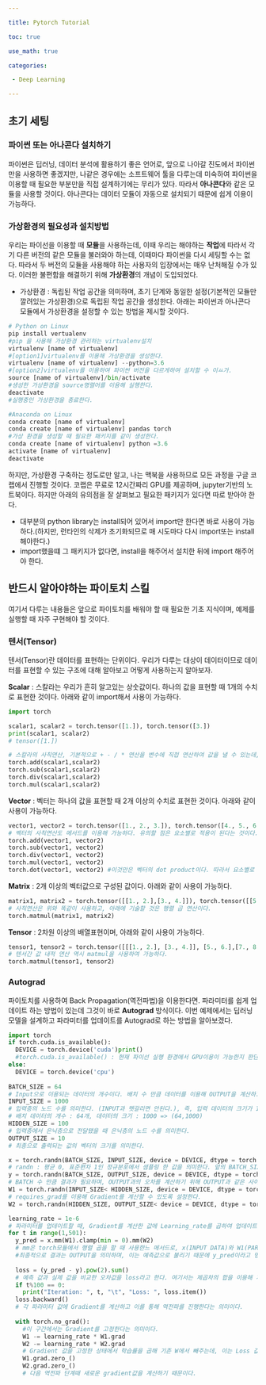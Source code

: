 ```yaml
---

title: Pytorch Tutorial

toc: true

use_math: true

categories:

 - Deep Learning

---
```


## 초기 세팅

### 파이썬 또는 아나콘다 설치하기

파이썬은 딥러닝, 데이터 분석에 활용하기 좋은 언어로, 앞으로 나아갈 진도에서 파이썬만을 사용하면 좋겠지만, 나같은 경우에는 소프트웨어 툴을 다루는데 미숙하여 파이썬을 이용할 때 필요한 부분만을 직접 설계하기에는 무리가 있다. 따라서 **아나콘다**와 같은 모듈을 사용할 것이다. 아나콘다는 데이터 모듈이 자동으로 설치되기 때문에 쉽게 이용이 가능하다. 

### 가상환경의 필요성과 설치방법

우리는 파이선을 이용할 때 **모듈**을 사용하는데, 이때 우리는 해야하는 **작업**에 따라서 각기 다른 버전의 같은 모듈을 불러와야 하는데, 이때마다 파이썬을 다시 세팅할 수는 없다. 따라서 두 버전의 모듈을 사용해야 하는 사용자의 입장에서는 매우 난처해질 수가 있다. 이러한 불편함을 해결하기 위해 **가상환경**의 개념이 도입되었다. 

- 가상환경 : 독립된 작업 공간을 의미하며, 초기 단계와 동일한 설정(기본적인 모듈만 깔려있는 가상환경)으로 독립된 작업 공간을 생성한다. 아래는 파이썬과 아나콘다 모듈에서 가상환경을 설정할 수 있는 방법을 제시할 것이다.

```python
# Python on Linux
pip install vertualenv		
#pip 을 사용해 가상환경 관리하는 virtualenv설치
virtualenv [name of virtualenv]
#[option1]virtualenv를 이용해 가상환경을 생성한다.
virtualenv [name of virtualenv] --python=3.6
#[option2]virtualenv를 이용하여 파이썬 버전을 다르게하여 설치할 수 이ㅛ가.
source [name of virtualenv]/bin/activate
#생성한 가상환경을 source명렬어를 이용해 실행한다.
deactivate
#실행중인 가상환경을 종료한다.
```

```python
#Anaconda on Linux
conda create [name of virtualenv]
conda create [name of virtualenv] pandas torch
#가상 환경을 생성할 때 필요한 패키지를 같이 생성한다.
conda create [name of virtualenv] python =3.6
activate [name of virtualenv]
deactivate
```

하지만, 가상환경 구축하는 정도로만 알고, 나는 맥북을 사용하므로 모든 과정을 구글 코랩에서 진행할 것이다. 코랩은 무료로 12시간짜리 GPU를 제공하며, jupyter기반의 노트북이다. 하지만 아래의 유의점을 잘 살펴보고 필요한 패키지가 있다면 따로 받아야 한다.

- 대부분의 python library는 install되어 있어서 import만 한다면 바로 사용이 가능하다.(하지만, 런타인의 삭제가 초기화되므로 매 시도마다 다시 import또는 install해야한다.)
- import했을떄 그 패키지가 없다면, install을 해주어서 설치한 뒤에 import 해주어야 한다.

## 반드시 알아야하는 파이토치 스킬

여기서 다루는 내용들은 앞으로 파이토치를 배워야 할 때 필요한 기초 지식이며, 예제를 실행할 때 자주 구현해야 할 것이다. 

### 텐서(Tensor)

텐서(Tensor)란 데이터를 표현하는 단위이다. 우리가 다루는 대상이 데이터이므로 데이터를 표현할 수 있는 구조에 대해 알아보고 어떻게 사용하는지 알아보자.

**Scalar** : 스칼라는 우리가 흔히 알고있는 상숫값이다. 하나의 값을 표현할 때 1개의 수치로 표현한 것이다. 아래와 같이 import해서 사용이 가능하다.

```python
import torch

scalar1, scalar2 = torch.tensor([1.]), torch.tensor([3.])
print(scalar1, scalar2)
# tensor([1.])

# 스칼라의 사칙연산, 기본적으로 + - / * 연산을 변수에 직접 연산하여 값을 낼 수 있는데, torch모듈에 내장된 메서드를 사용할 수 있다. 
torch.add(scalar1,scalar2)
torch.sub(scalar1,scalar2)
torch.div(scalar1,scalar2)
torch.mul(scalar1,scalar2)
```

**Vector** : 벡터는 하나의 값을 표현할 때 2개 이상의 수치로 표현한 것이다. 아래와 같이 사용이 가능하다.

```python
vector1, vector2 = torch.tensor([1., 2., 3.]), torch.tensor([4., 5., 6.])
# 벡터의 사칙연산도 메서드를 이용해 가능하다. 유의할 점은 요소별로 적용이 된다는 것이다.
torch.add(vector1, vector2)
torch.sub(vector1, vector2)
torch.div(vector1, vector2)
torch.mul(vector1, vector2)
torch.dot(vector1, vector2)	#이것만은 벡터의 dot product이다. 따라서 요소별로 적용 x
```

**Matrix** : 2개 이상의 벡터값으로 구성된 값이다. 아래와 같이 사용이 가능하다.

```python
matrix1, matrix2 = torch.tensor([[1., 2.],[3., 4.]]), torch.tensor([[5., 6.],[7., 8.]])
# 사칙연산은 위와 똑같이 사용하고, 아래에 기술할 것은 행렬 곱 연산이다. 
torch.matmul(matrix1, matrix2)
```

 **Tensor** : 2차원 이상의 배열표현이며, 아래와 같이 사용이 가능하다.

```python
tensor1, tensor2 = torch.tensor([[[1., 2.], [3., 4.]], [5., 6.],[7., 8.]]), torch.tensor([[[1., 2.], [3., 4.]], [5., 6.],[7., 8.]])
# 텐서간 값 내적 연산 역시 matmul을 사용하여 가능하다.
torch.matmul(tensor1, tensor2)
```

### Autograd

파이토치를 사용하여 Back Propagation(역전파법)을 이용한다면. 파라미터를 쉽게 업데이트 하는 방법이 있는데 그것이 바로 **Autograd** 방식이다. 이번 예제에서는 딥러닝 모델을 설계하고 파라미터를 업데이트를 Autograd로 하는 방법을 알아보겠다.

```python
import torch
if torch.cuda.is_available():
  DEVICE = torch.device('cuda')print()
  #torch.cuda.is_available() : 현재 파이선 실행 환경에서 GPU이용이 가능한지 판단하는 메서드, 코랩에서 실행시켜본 결과 사용이 가능한 것으로 나타남.
else:
  DEVICE = torch.device('cpu')
  
BATCH_SIZE = 64	
# Input으로 이용되는 데이터의 개수이다. 배치 수 만큼 데이터를 이용해 OUTPUT을 계산하고 오차값을 평균해 오차역전파법을 적용하고 파라미터를 업데이트 한다.
INPUT_SIZE = 1000
# 입력층의 노드 수를 의미한다. (INPUT과 헷갈리면 안된다.), 즉, 입력 데이터의 크기가 1000이라는 소리
# 배치 데이터의 개수 : 64개, 데이터의 크기 : 1000 => (64,1000)
HIDDEN_SIZE = 100
# 입력층에서 은닉층으로 전달됐을 때 은닉층의 노드 수를 의미한다. 
OUTPUT_SIZE = 10
# 최종으로 출력되는 값의 벡터의 크기를 의미한다. 

x = torch.randn(BATCH_SIZE, INPUT_SIZE, device = DEVICE, dtype = torch.float, requires_grad = False)
# randn : 평균 0, 표준편차 1인 정규분포에서 샘플링 한 값을 의미한다. 앞의 BATCH_SIZE와 INPUT_SIZE는 생성되는 데이터의 크기를 나타내며 64x1000의 데이터를 생성한다. device, dtype 설명은 생략하고 requires_grad 같은 인자는 여기서는 INPUT으로만 이용되기 때문에 사용될 이유가 없어 False로 설정하였다. 또한 파라미터 값을 업데이트 하기 위해 Gradient를 계산하므로 추적을 할 이유가 전혀 없다.
y = torch.randn(BATCH_SIZE, OUTPUT_SIZE, device = DEVICE, dtype = torch.float, requires_grad = False)
# BATCH 수 만큼 결과가 필요하며, OUTPUT과의 오차를 계산하기 위해 OUTPUT과 같은 사이즈의 크기로 설정하였다.
W1 = torch.randn(INPUT_SIZE< HIDDEN_SIZE, device = DEVICE, dtype = torch.float, requires_grad = True)
# requires_grad를 이용해 Gradient를 계산할 수 있도록 설정한다.
W2 = torch.randn(HIDDEN_SIZE, OUTPUT_SIZE< device = DEVICE, dtype = torch.float, requires_grad = True)

learning_rate = 1e-6
# 파라미터를 업데이트할 때, Gradient를 계산한 값에 Learning_rate를 곱하여 업데이트를 한다. 학습 정도를 나타내는 값이며, 이를 설정하는 방법은 여러가지가 있다. 하이퍼파라미터이다.
for t in range(1,501):
  y_pred = x.mm(W1).clamp(min = 0).mm(W2)
  # mm은 torch모듈에서 행렬 곱을 할 때 사용한느 메서드로, x(INPUT DATA)와 W1(PARAMETER)를 행렬 곱하여 나온 결과값을 계산하고, 이후 clamp(min=0으로 설정하여 ReLU처럼 기능하게 설정, 쉽게 말해 ReLU) 메서드를 이용하여 비선형 함수를 activation function으로 설정한다. 후에 clamp에서 나온 결과값으로 W2와 한 번 더 행렬의 곱을 진행한다. 
  #최종적으로 결과는 OUTPUT을 의미하며, 이는 예측값으로 불리기 때문에 y_pred이라고 명명했다.
  
  loss = (y_pred - y).pow(2).sum()
  # 예측 값과 실제 값을 비교한 오차값을 loss라고 한다. 여기서는 제곱차의 합을 이용해 계산하였다.
  if t%100 == 0:
  	print("Iteration: ", t, "\t", "Loss: ", loss.item())
  loss.backward()
  # 각 파라미터 값에 Gradient를 계산하고 이를 통해 역전파를 진행한다는 의미이다. 
  
  with torch.no_grad():
    #이 구간에서는 Gradient를 고정한다는 의미이다. 
    W1 -= learning_rate * W1.grad
    W2 -= learning_rate * W2.grad
    # Gradient 값을 고정한 상태에서 학습률을 곱해 기존 W에서 빼주는데, 이는 Loss 값이 최소로 계산될 수 있는 파라미터 값을 찾기위해 음수를 사용한다는 것을 알고 있으면 된다.
    W1.grad.zero_()
    W2.grad.zero_()
    # 다음 역전파 단계때 새로운 gradient값을 계산하기 때문이다. 
```

















